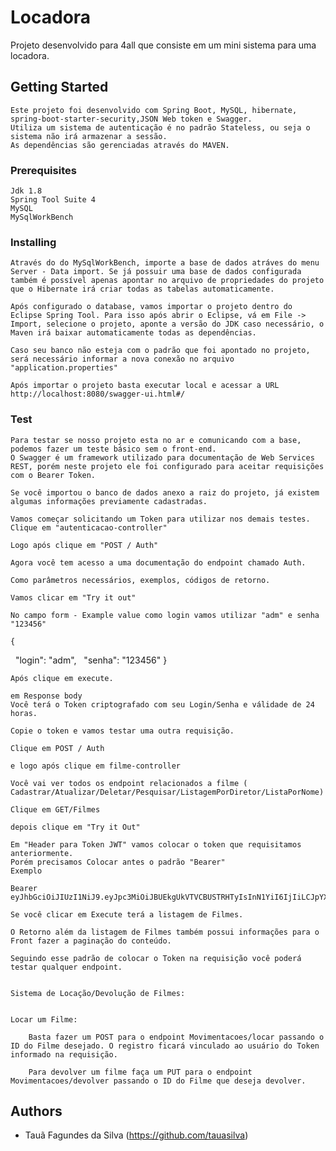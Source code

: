 # Locadora

Projeto desenvolvido para 4all que consiste em um mini sistema para uma locadora.

## Getting Started

	Este projeto foi desenvolvido com Spring Boot, MySQL, hibernate, spring-boot-starter-security,JSON Web token e Swagger.
	Utiliza um sistema de autenticação é no padrão Stateless, ou seja o sistema não irá armazenar a sessão.
	As dependências são gerenciadas através do MAVEN.

### Prerequisites

	Jdk 1.8
	Spring Tool Suite 4 
	MySQL
	MySqlWorkBench


### Installing

	Através do do MySqlWorkBench, importe a base de dados atráves do menu Server - Data import. Se já possuir uma base de dados configurada também é possível apenas apontar no arquivo de propriedades do projeto que o Hibernate irá criar todas as tabelas automaticamente.

	Após configurado o database, vamos importar o projeto dentro do Eclipse Spring Tool. Para isso após abrir o Eclipse, vá em File -> Import, selecione o projeto, aponte a versão do JDK caso necessário, o Maven irá baixar automaticamente todas as dependências.

	Caso seu banco não esteja com o padrão que foi apontado no projeto, será necessário informar a nova conexão no arquivo "application.properties"

	Após importar o projeto basta executar local e acessar a URL http://localhost:8080/swagger-ui.html#/



### Test


	Para testar se nosso projeto esta no ar e comunicando com a base, podemos fazer um teste básico sem o front-end.
	O Swagger é um framework utilizado para documentação de Web Services REST, porém neste projeto ele foi configurado para aceitar requisições com o Bearer Token.

	Se você importou o banco de dados anexo a raiz do projeto, já existem algumas informações previamente cadastradas.

	Vamos começar solicitando um Token para utilizar nos demais testes.
	Clique em "autenticacao-controller"

	Logo após clique em "POST / Auth"

	Agora você tem acesso a uma documentação do endpoint chamado Auth.

	Como parâmetros necessários, exemplos, códigos de retorno.

	Vamos clicar em "Try it out"

	No campo form - Example value como login vamos utilizar "adm" e senha "123456"

	{
  		"login": "adm",
  		"senha": "123456"
	}

	Após clique em execute.

	em Response body
	Você terá o Token criptografado com seu Login/Senha e válidade de 24 horas.

	Copie o token e vamos testar uma outra requisição.

	Clique em POST / Auth

	e logo após clique em filme-controller

	Você vai ver todos os endpoint relacionados a filme ( Cadastrar/Atualizar/Deletar/Pesquisar/ListagemPorDiretor/ListaPorNome)

	Clique em GET/Filmes

	depois clique em "Try it Out"

	Em "Header para Token JWT" vamos colocar o token que requisitamos anteriormente.
	Porém precisamos Colocar antes o padrão "Bearer"
	Exemplo

	Bearer eyJhbGciOiJIUzI1NiJ9.eyJpc3MiOiJBUEkgUkVTVCBUSTRHTyIsInN1YiI6IjIiLCJpYXQiOjE1NzY3MTEzMDUsImV4cCI6MTU3Njc5NzcwNX0.tud_0rQqrEQ5C_yowLoSeWgFOb7kva0YildbLn37g_0

	Se você clicar em Execute terá a listagem de Filmes.

	O Retorno além da listagem de Filmes também possui informações para o Front fazer a paginação do conteúdo.

	Seguindo esse padrão de colocar o Token na requisição você poderá testar qualquer endpoint.


	Sistema de Locação/Devolução de Filmes:

	
	Locar um Filme:
	
		Basta fazer um POST para o endpoint Movimentacoes/locar passando o ID do Filme desejado. O registro ficará vinculado ao usuário do Token informado na requisição.

		Para devolver um filme faça um PUT para o endpoint Movimentacoes/devolver passando o ID do Filme que deseja devolver.



## Authors


* Tauã Fagundes da Silva (https://github.com/tauasilva)


